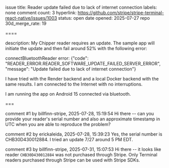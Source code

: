 issue title: Reader update failed due to lack of internet connection
labels: none
comment count: 3
hyperlink: https://github.com/stripe/stripe-terminal-react-native/issues/1003
status: open
date opened: 2025-07-27
repo 30d_merge_rate: 19

====

description:
My Chipper reader requires an update.  The sample app will initiate the update and then fail around 52% with the following error:

connectBluetoothReader error: {"code": "READER_ERROR.READER_SOFTWARE_UPDATE_FAILED_SERVER_ERROR", "message": "Update failed due to lack of internet connection"}

I have tried with the Render backend and a local Docker backend with the same results. I am connected to the Internet with no interruptions.

I am running the app on Android 15 connected via bluetooth.




===

comment #1 by billfinn-stripe, 2025-07-28, 15:19:54
Hi there -- can you provide your reader's serial number and also an approximate timestamp in UTC when you are able to reproduce the problem?

comment #2 by erickaleida, 2025-07-28, 15:39:23
Yes, the serial number is CHB30D430012884.  I tried an update 7/27 around 5 PM EDT. 

comment #3 by billfinn-stripe, 2025-07-31, 15:07:53
Hi there -- it looks like reader `CHB30D430012884` was not purchased through Stripe. Only Terminal readers purchased through Stripe can be used with Stripe SDKs.
